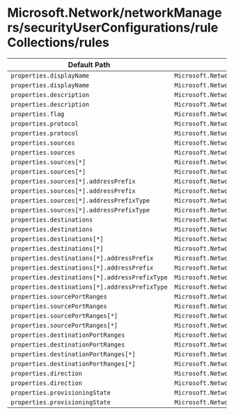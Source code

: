# Microsoft.Network/networkManagers/securityUserConfigurations/ruleCollections/rules

| Default Path | Alias |
|---|---|
| `properties.displayName` | `Microsoft.Network/networkManagers/securityUserConfigurations/ruleCollections/rules/Default.displayName` |
| `properties.displayName` | `Microsoft.Network/networkManagers/securityUserConfigurations/ruleCollections/rules/Custom.displayName` |
| `properties.description` | `Microsoft.Network/networkManagers/securityUserConfigurations/ruleCollections/rules/Default.description` |
| `properties.description` | `Microsoft.Network/networkManagers/securityUserConfigurations/ruleCollections/rules/Custom.description` |
| `properties.flag` | `Microsoft.Network/networkManagers/securityUserConfigurations/ruleCollections/rules/Default.flag` |
| `properties.protocol` | `Microsoft.Network/networkManagers/securityUserConfigurations/ruleCollections/rules/Default.protocol` |
| `properties.protocol` | `Microsoft.Network/networkManagers/securityUserConfigurations/ruleCollections/rules/Custom.protocol` |
| `properties.sources` | `Microsoft.Network/networkManagers/securityUserConfigurations/ruleCollections/rules/Default.sources` |
| `properties.sources` | `Microsoft.Network/networkManagers/securityUserConfigurations/ruleCollections/rules/Custom.sources` |
| `properties.sources[*]` | `Microsoft.Network/networkManagers/securityUserConfigurations/ruleCollections/rules/Default.sources[*]` |
| `properties.sources[*]` | `Microsoft.Network/networkManagers/securityUserConfigurations/ruleCollections/rules/Custom.sources[*]` |
| `properties.sources[*].addressPrefix` | `Microsoft.Network/networkManagers/securityUserConfigurations/ruleCollections/rules/Default.sources[*].addressPrefix` |
| `properties.sources[*].addressPrefix` | `Microsoft.Network/networkManagers/securityUserConfigurations/ruleCollections/rules/Custom.sources[*].addressPrefix` |
| `properties.sources[*].addressPrefixType` | `Microsoft.Network/networkManagers/securityUserConfigurations/ruleCollections/rules/Default.sources[*].addressPrefixType` |
| `properties.sources[*].addressPrefixType` | `Microsoft.Network/networkManagers/securityUserConfigurations/ruleCollections/rules/Custom.sources[*].addressPrefixType` |
| `properties.destinations` | `Microsoft.Network/networkManagers/securityUserConfigurations/ruleCollections/rules/Default.destinations` |
| `properties.destinations` | `Microsoft.Network/networkManagers/securityUserConfigurations/ruleCollections/rules/Custom.destinations` |
| `properties.destinations[*]` | `Microsoft.Network/networkManagers/securityUserConfigurations/ruleCollections/rules/Default.destinations[*]` |
| `properties.destinations[*]` | `Microsoft.Network/networkManagers/securityUserConfigurations/ruleCollections/rules/Custom.destinations[*]` |
| `properties.destinations[*].addressPrefix` | `Microsoft.Network/networkManagers/securityUserConfigurations/ruleCollections/rules/Default.destinations[*].addressPrefix` |
| `properties.destinations[*].addressPrefix` | `Microsoft.Network/networkManagers/securityUserConfigurations/ruleCollections/rules/Custom.destinations[*].addressPrefix` |
| `properties.destinations[*].addressPrefixType` | `Microsoft.Network/networkManagers/securityUserConfigurations/ruleCollections/rules/Default.destinations[*].addressPrefixType` |
| `properties.destinations[*].addressPrefixType` | `Microsoft.Network/networkManagers/securityUserConfigurations/ruleCollections/rules/Custom.destinations[*].addressPrefixType` |
| `properties.sourcePortRanges` | `Microsoft.Network/networkManagers/securityUserConfigurations/ruleCollections/rules/Default.sourcePortRanges` |
| `properties.sourcePortRanges` | `Microsoft.Network/networkManagers/securityUserConfigurations/ruleCollections/rules/Custom.sourcePortRanges` |
| `properties.sourcePortRanges[*]` | `Microsoft.Network/networkManagers/securityUserConfigurations/ruleCollections/rules/Default.sourcePortRanges[*]` |
| `properties.sourcePortRanges[*]` | `Microsoft.Network/networkManagers/securityUserConfigurations/ruleCollections/rules/Custom.sourcePortRanges[*]` |
| `properties.destinationPortRanges` | `Microsoft.Network/networkManagers/securityUserConfigurations/ruleCollections/rules/Default.destinationPortRanges` |
| `properties.destinationPortRanges` | `Microsoft.Network/networkManagers/securityUserConfigurations/ruleCollections/rules/Custom.destinationPortRanges` |
| `properties.destinationPortRanges[*]` | `Microsoft.Network/networkManagers/securityUserConfigurations/ruleCollections/rules/Default.destinationPortRanges[*]` |
| `properties.destinationPortRanges[*]` | `Microsoft.Network/networkManagers/securityUserConfigurations/ruleCollections/rules/Custom.destinationPortRanges[*]` |
| `properties.direction` | `Microsoft.Network/networkManagers/securityUserConfigurations/ruleCollections/rules/Default.direction` |
| `properties.direction` | `Microsoft.Network/networkManagers/securityUserConfigurations/ruleCollections/rules/Custom.direction` |
| `properties.provisioningState` | `Microsoft.Network/networkManagers/securityUserConfigurations/ruleCollections/rules/Default.provisioningState` |
| `properties.provisioningState` | `Microsoft.Network/networkManagers/securityUserConfigurations/ruleCollections/rules/Custom.provisioningState` |

